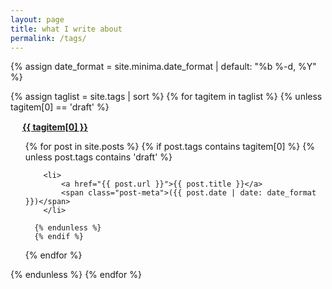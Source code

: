 ```yaml
---
layout: page
title: what I write about
permalink: /tags/
---
```


{% assign date_format = site.minima.date_format | default: "%b %-d, %Y" %}

{% assign taglist = site.tags | sort %}
{% for tagitem in taglist %} 
{% unless tagitem[0] == 'draft' %}

<div class="tagblock" id="{{ tagitem[0] }}">
<img src="{{ "assets/tag_purple.png" | relative_url }}" style="width: 15px"/>
<a href="#{{ tagitem[0] }}">
	<strong>{{ tagitem[0] }}</strong>
</a>

 <ul>
   {% for post in site.posts %}
      {% if post.tags contains tagitem[0] %}
	  {% unless post.tags contains 'draft' %}
         
        <li>
			<a href="{{ post.url }}">{{ post.title }}</a>
			<span class="post-meta">({{ post.date | date: date_format }})</span>
        </li>

	  {% endunless %}
      {% endif %}
  {% endfor %}
</ul>

</div>
{% endunless %}
{% endfor %}
